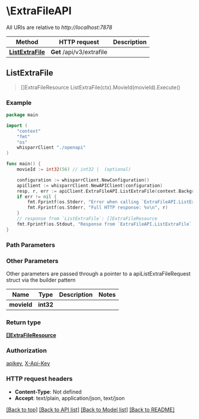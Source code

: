 # \ExtraFileAPI

All URIs are relative to *http://localhost:7878*

Method | HTTP request | Description
------------- | ------------- | -------------
[**ListExtraFile**](ExtraFileAPI.md#ListExtraFile) | **Get** /api/v3/extrafile | 



## ListExtraFile

> []ExtraFileResource ListExtraFile(ctx).MovieId(movieId).Execute()



### Example

```go
package main

import (
    "context"
    "fmt"
    "os"
    whisparrClient "./openapi"
)

func main() {
    movieId := int32(56) // int32 |  (optional)

    configuration := whisparrClient.NewConfiguration()
    apiClient := whisparrClient.NewAPIClient(configuration)
    resp, r, err := apiClient.ExtraFileAPI.ListExtraFile(context.Background()).MovieId(movieId).Execute()
    if err != nil {
        fmt.Fprintf(os.Stderr, "Error when calling `ExtraFileAPI.ListExtraFile``: %v\n", err)
        fmt.Fprintf(os.Stderr, "Full HTTP response: %v\n", r)
    }
    // response from `ListExtraFile`: []ExtraFileResource
    fmt.Fprintf(os.Stdout, "Response from `ExtraFileAPI.ListExtraFile`: %v\n", resp)
}
```

### Path Parameters



### Other Parameters

Other parameters are passed through a pointer to a apiListExtraFileRequest struct via the builder pattern


Name | Type | Description  | Notes
------------- | ------------- | ------------- | -------------
 **movieId** | **int32** |  | 

### Return type

[**[]ExtraFileResource**](ExtraFileResource.md)

### Authorization

[apikey](../README.md#apikey), [X-Api-Key](../README.md#X-Api-Key)

### HTTP request headers

- **Content-Type**: Not defined
- **Accept**: text/plain, application/json, text/json

[[Back to top]](#) [[Back to API list]](../README.md#documentation-for-api-endpoints)
[[Back to Model list]](../README.md#documentation-for-models)
[[Back to README]](../README.md)

